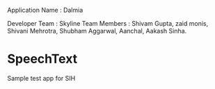 Application Name : Dalmia

Developer Team : Skyline
Team Members : Shivam Gupta, zaid monis, Shivani Mehrotra, Shubham Aggarwal, Aanchal, Aakash Sinha.
                

# SpeechText
Sample test app for SIH

